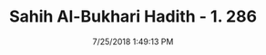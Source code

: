 ---
title        : "Sahih Al-Bukhari Hadith - 1. 286"
date         : 7/25/2018 1:49:13 PM
draft        : false
type         : "hadith"
layout       : "hadith"
BookCode     : "SHB"
VolumeNumber : "1"
HadithNumber : "286"
categories  :  ["Ghusl-Janub performing only ablution before sleeping"]
tags  :  ["Aisha"]
---